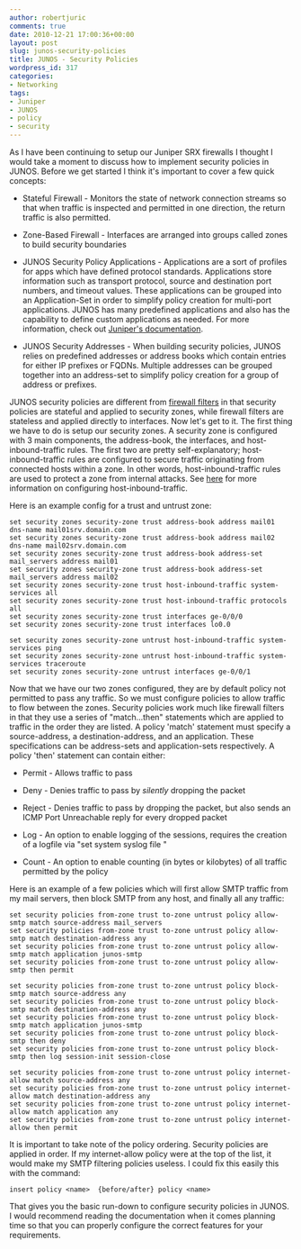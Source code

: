 ```yaml
---
author: robertjuric
comments: true
date: 2010-12-21 17:00:36+00:00
layout: post
slug: junos-security-policies
title: JUNOS - Security Policies
wordpress_id: 317
categories:
- Networking
tags:
- Juniper
- JUNOS
- policy
- security
---
```


As I have been continuing to setup our Juniper SRX firewalls I thought I would take a moment to discuss how to implement security policies in JUNOS. Before we get started I think it's important to cover a few quick concepts:



	
  * Stateful Firewall - Monitors the state of network connection streams so that when traffic is inspected and permitted in one direction, the return traffic is also permitted.

	
  * Zone-Based Firewall - Interfaces are arranged into groups called zones to build security boundaries

	
  * JUNOS Security Policy Applications - Applications are a sort of profiles for apps which have defined protocol standards. Applications store information such as transport protocol, source and destination port numbers, and timeout values. These applications can be grouped into an Application-Set in order to simplify policy creation for multi-port applications. JUNOS has many predefined applications and also has the capability to define custom applications as needed. For more information, check out [Juniper's documentation](http://www.juniper.net/techpubs/software/junos-security/junos-security10.0/junos-security-swconfig-security/policy-apps-understanding.html#policy-apps-understanding).

	
  * JUNOS Security Addresses - When building security policies, JUNOS relies on predefined addresses or address books which contain entries for either IP prefixes or FQDNs. Multiple addresses can be grouped together into an address-set to simplify policy creation for a group of address or prefixes.


JUNOS security policies are different from [firewall filters](http://robertjuric.com/2010/09/19/junos-firewall-filters/) in that security policies are stateful and applied to security zones, while firewall filters are stateless and applied directly to interfaces. Now let's get to it. The first thing we have to do is setup our security zones. A security zone is configured with 3 main components, the address-book, the interfaces, and host-inbound-traffic rules. The first two are pretty self-explanatory; host-inbound-traffic rules are configured to secure traffic originating from connected hosts within a zone. In other words, host-inbound-traffic rules are used to protect a zone from internal attacks. See [here](http://www.juniper.net/techpubs/software/junos-es/junos-es92/junos-es-swconfig-security/configuring-host-inbound-traffic.html) for more information on configuring host-inbound-traffic.

Here is an example config for a trust and untrust zone:

    
    set security zones security-zone trust address-book address mail01 dns-name mail01srv.domain.com
    set security zones security-zone trust address-book address mail02 dns-name mail02srv.domain.com
    set security zones security-zone trust address-book address-set mail_servers address mail01
    set security zones security-zone trust address-book address-set mail_servers address mail02
    set security zones security-zone trust host-inbound-traffic system-services all
    set security zones security-zone trust host-inbound-traffic protocols all
    set security zones security-zone trust interfaces ge-0/0/0
    set security zones security-zone trust interfaces lo0.0
    
    set security zones security-zone untrust host-inbound-traffic system-services ping
    set security zones security-zone untrust host-inbound-traffic system-services traceroute
    set security zones security-zone untrust interfaces ge-0/0/1
    


Now that we have our two zones configured, they are by default policy not permitted to pass any traffic. So we must configure policies to allow traffic to flow between the zones. Security policies work much like firewall filters in that they use a series of "match...then" statements which are applied to traffic in the order they are listed. A policy 'match' statement must specify a source-address, a destination-address, and an application. These specifications can be address-sets and application-sets respectively. A policy 'then' statement can contain either:



	
  * Permit - Allows traffic to pass

	
  * Deny - Denies traffic to pass by *silently* dropping the packet

	
  * Reject - Denies traffic to pass by dropping the packet, but also sends an ICMP Port Unreachable reply for every dropped packet

	
  * Log - An option to enable logging of the sessions, requires the creation of a logfile via "set system syslog file <file-name> <options> "

	
  * Count - An option to enable counting (in bytes or kilobytes) of all traffic permitted by the policy


Here is an example of a few policies which will first allow SMTP traffic from my mail servers, then block SMTP from any host, and finally all any traffic:

    
    set security policies from-zone trust to-zone untrust policy allow-smtp match source-address mail_servers
    set security policies from-zone trust to-zone untrust policy allow-smtp match destination-address any
    set security policies from-zone trust to-zone untrust policy allow-smtp match application junos-smtp
    set security policies from-zone trust to-zone untrust policy allow-smtp then permit
    
    set security policies from-zone trust to-zone untrust policy block-smtp match source-address any
    set security policies from-zone trust to-zone untrust policy block-smtp match destination-address any
    set security policies from-zone trust to-zone untrust policy block-smtp match application junos-smtp
    set security policies from-zone trust to-zone untrust policy block-smtp then deny
    set security policies from-zone trust to-zone untrust policy block-smtp then log session-init session-close
    
    set security policies from-zone trust to-zone untrust policy internet-allow match source-address any
    set security policies from-zone trust to-zone untrust policy internet-allow match destination-address any
    set security policies from-zone trust to-zone untrust policy internet-allow match application any
    set security policies from-zone trust to-zone untrust policy internet-allow then permit
    


It is important to take note of the policy ordering. Security policies are applied in order. If my internet-allow policy were at the top of the list, it would make my SMTP filtering policies useless. I could fix this easily this with the command:

    
    insert policy <name>  {before/after} policy <name>


That gives you the basic run-down to configure security policies in JUNOS. I would recommend reading the documentation when it comes planning time so that you can properly configure the correct features for your requirements.
